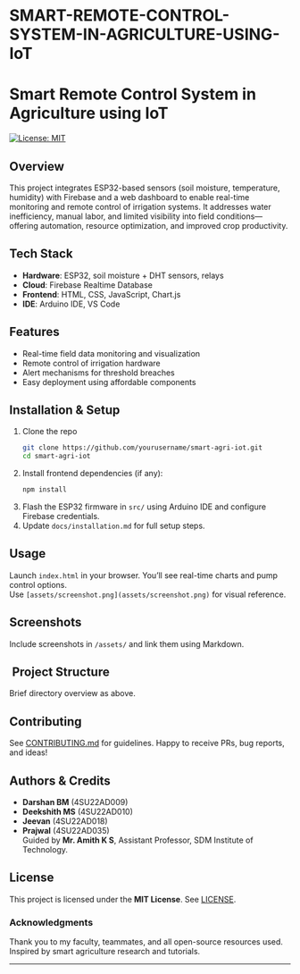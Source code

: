 # SMART-REMOTE-CONTROL-SYSTEM-IN-AGRICULTURE-USING-IoT
# Smart Remote Control System in Agriculture using IoT

[![License: MIT](https://img.shields.io/badge/License-MIT-yellow.svg)](#license)

## Overview
This project integrates ESP32-based sensors (soil moisture, temperature, humidity) with Firebase and a web dashboard to enable real-time monitoring and remote control of irrigation systems. It addresses water inefficiency, manual labor, and limited visibility into field conditions—offering automation, resource optimization, and improved crop productivity.

## Tech Stack
- **Hardware**: ESP32, soil moisture + DHT sensors, relays
- **Cloud**: Firebase Realtime Database
- **Frontend**: HTML, CSS, JavaScript, Chart.js
- **IDE**: Arduino IDE, VS Code

## Features
- Real-time field data monitoring and visualization
- Remote control of irrigation hardware
- Alert mechanisms for threshold breaches
- Easy deployment using affordable components

## Installation & Setup
1. Clone the repo  
    ```bash
    git clone https://github.com/yourusername/smart-agri-iot.git
    cd smart-agri-iot
    ```
2. Install frontend dependencies (if any):  
    ```bash
    npm install
    ```
3. Flash the ESP32 firmware in `src/` using Arduino IDE and configure Firebase credentials.
4. Update `docs/installation.md` for full setup steps.

## Usage
Launch `index.html` in your browser. You’ll see real-time charts and pump control options.  
Use `[assets/screenshot.png](assets/screenshot.png)` for visual reference.

## Screenshots  
Include screenshots in `/assets/` and link them using Markdown.

## ​ Project Structure  
Brief directory overview as above.

## Contributing  
See [CONTRIBUTING.md](CONTRIBUTING.md) for guidelines. Happy to receive PRs, bug reports, and ideas!

## Authors & Credits  
- **Darshan BM** (4SU22AD009)  
- **Deekshith MS** (4SU22AD010)  
- **Jeevan** (4SU22AD018)  
- **Prajwal** (4SU22AD035)  
Guided by **Mr. Amith K S**, Assistant Professor, SDM Institute of Technology.

## License  
This project is licensed under the **MIT License**. See [LICENSE](LICENSE).

### Acknowledgments  
Thank you to my faculty, teammates, and all open-source resources used.  
Inspired by smart agriculture research and tutorials.

---

